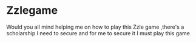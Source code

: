 # Zzlegame
Would you all mind helping me on how to play this Zzle game ,there's a scholarship I need to secure and for me to secure it I must play this game 
